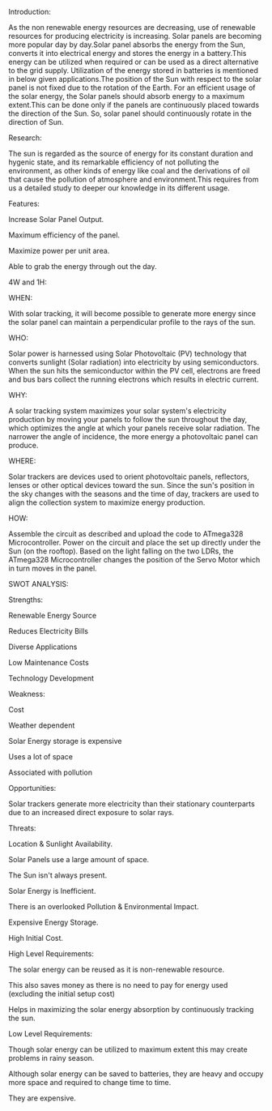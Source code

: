 
Introduction:
   
  As the non renewable energy resources are decreasing, use of renewable resources for producing electricity is increasing. Solar panels are becoming more popular day by day.Solar panel absorbs the energy from the Sun, converts it into electrical energy and stores the energy in a battery.This energy can be utilized when required or can be used as a direct alternative to the grid supply. Utilization of the energy stored in batteries is mentioned in below given applications.The position of the Sun with respect to the solar panel is not fixed due to the rotation of the Earth. For an efficient usage of the solar energy, the Solar panels should absorb energy to a maximum extent.This can be done only if the panels are continuously placed towards the direction of the Sun. So, solar panel should continuously rotate in the direction of Sun. 
    
Research:
 
   The sun is regarded as the source of energy for its constant duration and hygenic state, and its remarkable efficiency of not polluting the environment, as other kinds of energy like coal and the derivations of oil that cause the pollution of atmosphere and environment.This requires from us a detailed study to deeper our knowledge in its different usage.
 
 Features:
  
  Increase Solar Panel Output.
  
  Maximum efficiency of the panel.
  
  Maximize power per unit area.
  
  Able to grab the energy through out the day.
  
  
 4W and 1H:
  
WHEN:

With solar tracking, it will become possible to generate more energy since the solar panel can maintain a perpendicular profile to the rays of the sun. 

WHO:

Solar power is harnessed using Solar Photovoltaic (PV) technology that converts sunlight (Solar radiation) into electricity by using semiconductors. When the sun hits the semiconductor within the PV cell, electrons are freed and bus bars collect the running electrons which results in electric current.

WHY:

A solar tracking system maximizes your solar system's electricity production by moving your panels to follow the sun throughout the day, which optimizes the angle at which your panels receive solar radiation. The narrower the angle of incidence, the more energy a photovoltaic panel can produce.


WHERE:

Solar trackers are devices used to orient photovoltaic panels, reflectors, lenses or other optical devices toward the sun. Since the sun's position in the sky changes with the seasons and the time of day, trackers are used to align the collection system to maximize energy production.

HOW:

Assemble the circuit as described and upload the code to ATmega328 Microcontroller.
Power on the circuit and place the set up directly under the Sun (on the rooftop).
Based on the light falling on the two LDRs, the ATmega328 Microcontroller changes the position of the Servo Motor which in turn moves in the panel.



SWOT ANALYSIS:

Strengths:

  Renewable Energy Source	

  Reduces Electricity Bills	

  Diverse Applications	

  Low Maintenance Costs	

  Technology Development


Weakness:

  Cost

  Weather dependent

  Solar Energy storage is expensive

  Uses a lot of space

  Associated with pollution


Opportunities:

  Solar trackers generate more electricity than their stationary counterparts due to an increased direct exposure to solar rays.


Threats:

  Location & Sunlight Availability.

  Solar Panels use a large amount of space.

  The Sun isn't always present.

  Solar Energy is Inefficient.

  There is an overlooked Pollution & Environmental Impact.

  Expensive Energy Storage.

  High Initial Cost.



High Level Requirements:

  The solar energy can be reused as it is non-renewable resource.

  This also saves money as there is no need to pay for energy used (excluding the initial setup cost)

  Helps in maximizing the solar energy absorption by continuously tracking the sun.



Low Level Requirements:

  Though solar energy can be utilized to maximum extent this may create problems in rainy season.

  Although solar energy can be saved to batteries, they are heavy and occupy more space and required to change time to time.

  They are expensive.


